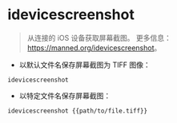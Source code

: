 # idevicescreenshot

> 从连接的 iOS 设备获取屏幕截图。
> 更多信息：<https://manned.org/idevicescreenshot>。

- 以默认文件名保存屏幕截图为 TIFF 图像：

`idevicescreenshot`

- 以特定文件名保存屏幕截图：

`idevicescreenshot {{path/to/file.tiff}}`